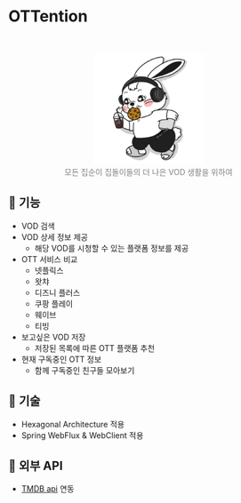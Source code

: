 
# OTTention

<br>
<p align="center" style="color: gray">
    <img src="img/dev-jeans.png" width="200"/><br>
    모든 집순이 집돌이들의 더 나은 VOD 생활을 위하여
</p>

## 🍪 기능
* VOD 검색
* VOD 상세 정보 제공
    * 해당 VOD를 시청할 수 있는 플랫폼 정보를 제공
* OTT 서비스 비교
    * 넷플릭스
    * 왓챠
    * 디즈니 플러스
    * 쿠팡 플레이
    * 웨이브
    * 티빙
* 보고싶은 VOD 저장
    * 저장된 목록에 따른 OTT 플랫폼 추천
* 현재 구독중인 OTT 정보
    * 함께 구독중인 친구들 모아보기

## 🍄 기술
* Hexagonal Architecture 적용
* Spring WebFlux & WebClient 적용

## 🔌 외부 API
* [TMDB api](https://developers.themoviedb.org/3/getting-started/introduction) 연동
    
